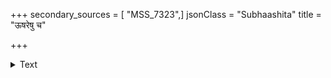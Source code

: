 +++
secondary_sources = [ "MSS_7323",]
jsonClass = "Subhaashita"
title = "ऊषरेषु च"

+++

<details><summary>Text</summary>

ऊषरेषु च क्षेत्रेषु यथा बीजं हि निष्फलम्।  
उपकारोऽपि नीचानां कृतो भवति तादृशः॥
</details>

